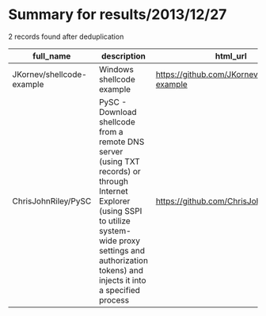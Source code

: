
# Summary for results/2013/12/27
    
2 records found after deduplication

| full_name | description | html_url | matched_list | matched_count | pushed_at | size | stargazers_count | language | forks_count | vul_ids |
|---------------------------|---------------------------------------------------------------------------------------------------------------------------------------------------------------------------------------------------------------------------|----------------------------------------------|----------------|-----------------|---------------------------|--------|--------------------|------------|---------------|-----------|
| JKornev/shellcode-example | Windows shellcode example | https://github.com/JKornev/shellcode-example | ['shellcode'] | 1 | 2013-12-27 12:56:59+00:00 | 168 | 8 | C | 9 | [] |
| ChrisJohnRiley/PySC | PySC - Download shellcode from a remote DNS server (using TXT records) or through Internet Explorer (using SSPI to utilize system-wide proxy settings and authorization tokens) and injects it into a specified process | https://github.com/ChrisJohnRiley/PySC | ['shellcode'] | 1 | 2013-12-27 00:15:51+00:00 | 144 | 33 | Python | 7 | [] |
